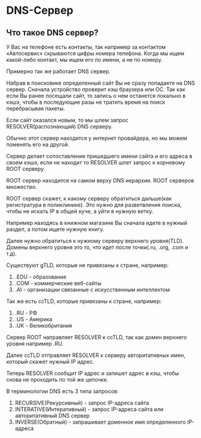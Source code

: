 # DNS-Сервер

## Что такое DNS сервер?
У Вас на телефоне есть контакты, так например за контактом «Автосервис» скрываются цифры номера телефона. Когда мы ищем какой-либо контакт, мы ищем его по имени, а не по номеру.

Примерно так же работает DNS сервер. 

Набрав в поисковике определенный сайт Вы не сразу попадаете на DNS сервер. Сначала устройство проверит кэш браузера или ОС. Так как если Вы ранее посещали сайт, то запись о нем останется локально в кэшэ, чтобы в последующие разы не тратить время на поиск перебрасывая пакеты. 

Если сайт оказался новым, то мы шлем запрос RESOLVER(распознающий) DNS серверу. 

Обычно этот сервер находится у интернет провайдера, но мы можем поменять его на другой. 

Сервер делает сопоставление пришедшего имени сайта и его адреса в своем кэшэ, если не находит то RESOLVER шлет запрос к корневому ROOT серверу. 

ROOT сервер находится на самом верху DNS иерархии. ROOT серверов множество. 

ROOT сервер скажет, к какому серверу обратиться дальше(как регистратура в поликлинике). Это нужно для разветвления поиска, чтобы не искать IP в общей куче, а уйти в нужную ветку.

Например находясь в книжном магазине Вы сначала идете в нужный раздел, а потом ищете нужную книгу.

Далее нужно обратиться к нужному серверу верхнего уровня(TLD). Домены верхнего уровня это то, что идет после точки(.ru, .org, .com и т.д).

Существуют gTLD, которые не привязаны к стране, например:
1. .EDU - образование
2. .COM - коммерческие веб-сайты
3. .AI - организации связанные с искусственным интеллектом

Так же есть ccTLD, которые привязаны к стране, например:
1. .RU - РФ
2. .US - Америка
3. .UK - Великобритания

Сервер ROOT направляет RESOLVER к ccTLD, так как домен верхнего уровня например .RU.

Далее ccTLD отправляет RESOLVER к серверу авторитативных имен, который скажет нужный IP адрес.

Теперь RESOLVER сообщит IP адрес и запишет адрес в кэш, чтобы снова не проходить по той же цепочке.

В терминологии DNS есть 3 типа запросов:
1. RECURSIVE(Рекурсивный) - запрос IP-адреса сайта
2. INTERATIVE(Интеративный) - запрос IP-адреса сайта или авторитативный DNS сервер
3. INVERSE(Обратный) - запрашивает доменное имя определенного IP-адреса
